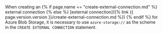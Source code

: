 When creating an {% if page.name == "create-external-connection.md" %} external connection {% else %} [external connection]({% link {{ page.version.version }}/create-external-connection.md %}) {% endif %} for Azure Blob Storage, it is necessary to use `azure-storage://` as the scheme in the `CREATE EXTERNAL CONNECTION` statement.